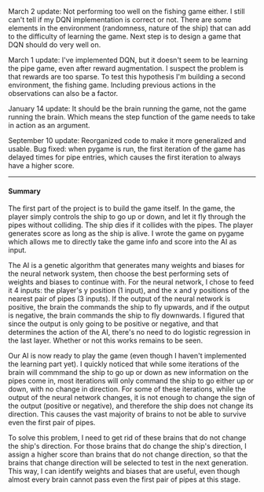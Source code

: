 March 2 update:
Not performing too well on the fishing game either. I still can't tell if my DQN implementation is correct or not. There are some elements in the environment (randomness, nature of the ship) that can add to the difficulty of learning the game. Next step is to design a game that DQN should do very well on.

March 1 update:
I've implemented DQN, but it doesn't seem to be learning the pipe game, even after reward augmentation. I suspect the problem is that rewards are too sparse. To test this hypothesis I'm building a second environment, the fishing game. Including previous actions in the observations can also be a factor.


January 14 update:
It should be the brain running the game, not the game running the brain. Which means the step function of the game needs to take in action as an argument.

September 10 update:
Reorganized code to make it more generalized and usable.
Bug fixed: when pygame is run, the first iteration of the game has delayed times for pipe entries, which causes the first iteration to always have a higher score.

________
#### Summary

The first part of the project is to build the game itself. In the game, the player simply controls the ship to go up or down, and let it fly through the pipes without colliding. The ship dies if it collides with the pipes. The player generates score as long as the ship is alive. I wrote the game on pygame which allows me to directly take the game info and score into the AI as input.

The AI is a genetic algorithm that generates many weights and biases for the neural network system, then choose the best performing sets of weights and biases to continue with. For the neural network, I chose to feed it 4 inputs: the player's y position (1 input), and the x and y positions of the nearest pair of pipes (3 inputs). If the output of the neural network is positive, the brain the commands the ship to fly upwards, and if the output is negative, the brain commands the ship to fly downwards. I figured that since the output is only going to be positive or negative, and that determines the action of the AI, there's no need to do logistic regression in the last layer. Whether or not this works remains to be seen.

Our AI is now ready to play the game (even though I haven't implemented the learning part yet). I quickly noticed that while some iterations of the brain will commmand the ship to go up or down as new information on the pipes come in, most iterations will only command the ship to go either up or down, with no change in direction. For some of these iterations, while the output of the neural network changes, it is not enough to change the sign of the output (positive or negative), and therefore the ship does not change its direction. This causes the vast majority of brains to not be able to survive even the first pair of pipes.

To solve this problem, I need to get rid of these brains that do not change the ship's direction. For those brains that do change the ship's direction, I assign a higher score than brains that do not change direction, so that the brains that change direction will be selected to test in the next generation. This way, I can identify weights and biases that are useful, even though almost every brain cannot pass even the first pair of pipes at this stage.